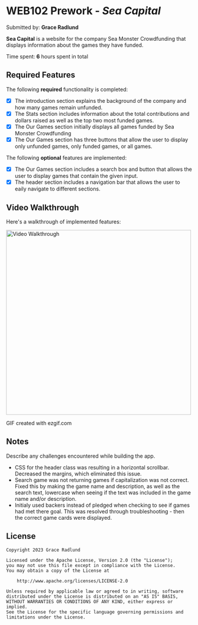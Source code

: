 # WEB102 Prework - *Sea Capital*

Submitted by: **Grace Radlund**

**Sea Capital** is a website for the company Sea Monster Crowdfunding that displays information about the games they have funded.

Time spent: **6** hours spent in total

## Required Features

The following **required** functionality is completed:

* [X] The introduction section explains the background of the company and how many games remain unfunded.
* [X] The Stats section includes information about the total contributions and dollars raised as well as the top two most funded games.
* [X] The Our Games section initially displays all games funded by Sea Monster Crowdfunding
* [X] The Our Games section has three buttons that allow the user to display only unfunded games, only funded games, or all games.

The following **optional** features are implemented:

* [X] The Our Games section includes a search box and button that allows the user to display games that contain the given input.
* [X] The header section includes a navigation bar that allows the user to eaily navigate to different sections.

## Video Walkthrough

Here's a walkthrough of implemented features:

<img src="walkthrough.gif" title='Video Walkthrough' width='500px' alt='Video Walkthrough' />

<!-- Replace this with whatever GIF tool you used! -->
GIF created with ezgif.com  
<!-- Recommended tools:
[Kap](https://getkap.co/) for macOS
[ScreenToGif](https://www.screentogif.com/) for Windows
[peek](https://github.com/phw/peek) for Linux. -->

## Notes

Describe any challenges encountered while building the app.

- CSS for the header class was resulting in a horizontal scrollbar. Decreased the margins, which eliminated this issue.
- Search game was not returning games if capitalization was not correct. Fixed this by making the game name and description, as well as the search text, lowercase when seeing if the text was included in the game name and/or description.
- Initialy used backers instead of pledged when checking to see if games had met there goal. This was resolved through troubleshooting - then the correct game cards were displayed.

## License

    Copyright 2023 Grace Radlund

    Licensed under the Apache License, Version 2.0 (the "License");
    you may not use this file except in compliance with the License.
    You may obtain a copy of the License at

        http://www.apache.org/licenses/LICENSE-2.0

    Unless required by applicable law or agreed to in writing, software
    distributed under the License is distributed on an "AS IS" BASIS,
    WITHOUT WARRANTIES OR CONDITIONS OF ANY KIND, either express or implied.
    See the License for the specific language governing permissions and
    limitations under the License.
